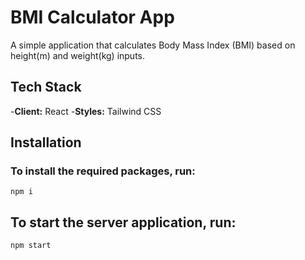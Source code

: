 # BMI Calculator App

A simple application that calculates Body Mass Index (BMI) based on height(m) and weight(kg) inputs.

## Tech Stack

-**Client:** React
-**Styles:** Tailwind CSS

## Installation

### To install the required packages, run:

```
npm i
```

## To start the server application, run:

```
npm start
```
